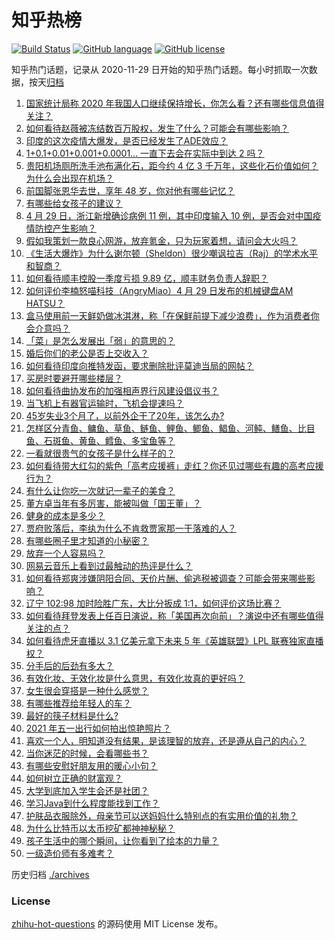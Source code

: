 # 知乎热榜
[![Build Status](https://github.com/ToWeLong/zhihu-hot-questions/workflows/CI/badge.svg)](https://github.com/ToWeLong/zhihu-hot-questions/actions)
[![GitHub language](https://img.shields.io/badge/language-golang-orange.svg)](https://golang.org/)
[![GitHub license](https://img.shields.io/github/license/ToWeLong/zhihu-hot-questions)](https://github.com/ToWeLong/zhihu-hot-questions/blob/main/LICENSE)

知乎热门话题，记录从 2020-11-29 日开始的知乎热门话题。每小时抓取一次数据，按天[归档](./archives)

<!-- BEGIN -->

1. [国家统计局称 2020 年我国人口继续保持增长，你怎么看？还有哪些信息值得关注？](https://www.zhihu.com/question/457140816)
1. [如何看待赵薇被冻结数百万股权，发生了什么？可能会有哪些影响？](https://www.zhihu.com/question/457141906)
1. [印度的这次疫情大爆发，是否已经发生了ADE效应？](https://www.zhihu.com/question/456399195)
1. [1+0.1+0.01+0.001+0.0001... 一直下去会在实际中到达 2 吗？](https://www.zhihu.com/question/444218811)
1. [贵阳机场厕所洗手池布满化石，距今约 4 亿 3 千万年，这些化石价值如何？为什么会出现在机场？](https://www.zhihu.com/question/456986321)
1. [前国脚张恩华去世，享年 48 岁，你对他有哪些记忆？](https://www.zhihu.com/question/457170964)
1. [有哪些给女孩子的建议？](https://www.zhihu.com/question/315676658)
1. [4 月 29 日，浙江新增确诊病例 11 例，其中印度输入 10 例，是否会对中国疫情防控产生影响？](https://www.zhihu.com/question/457100652)
1. [假如我策划一款良心网游，放弃氪金，只为玩家着想，请问会大火吗？](https://www.zhihu.com/question/452046052)
1. [《生活大爆炸》为什么谢尔顿（Sheldon）很少嘲讽拉吉（Raj）的学术水平和智商？](https://www.zhihu.com/question/452782047)
1. [如何看待顺丰控股一季度亏损 9.89 亿，顺丰财务负责人辞职？](https://www.zhihu.com/question/456088079)
1. [如何评价李楠怒喵科技（AngryMiao）4 月 29 日发布的机械键盘AM HATSU？](https://www.zhihu.com/question/457163306)
1. [盒马使用前一天鲜奶做冰淇淋，称「在保鲜前提下减少浪费」，作为消费者你会介意吗？](https://www.zhihu.com/question/456827779)
1. [「菜」是怎么发展出「弱」的意思的？](https://www.zhihu.com/question/454980442)
1. [婚后你们的老公是否上交收入？](https://www.zhihu.com/question/446421532)
1. [如何看待印度向推特发函，要求删除批评莫迪当局的网帖？](https://www.zhihu.com/question/456828756)
1. [买房时要避开哪些楼层？](https://www.zhihu.com/question/447920355)
1. [如何看待曲协发布的加强相声界行风建设倡议书？](https://www.zhihu.com/question/457138970)
1. [当飞机上有器官运输时，飞机会提速吗？](https://www.zhihu.com/question/453406019)
1. [45岁失业3个月了，以前外企干了20年，该怎么办?](https://www.zhihu.com/question/453104891)
1. [怎样区分青鱼、鳙鱼、草鱼、鲢鱼、鲤鱼、鲫鱼、鲳鱼、河鲀、鳝鱼、比目鱼、石斑鱼、黄鱼、鳕鱼、多宝鱼等？](https://www.zhihu.com/question/46703898)
1. [一看就很贵气的女孩子是什么样子的？](https://www.zhihu.com/question/322175199)
1. [如何看待带大红勾的紫色「高考应援裤」走红？你还见过哪些有趣的高考应援行为？](https://www.zhihu.com/question/457036620)
1. [有什么让你吃一次就记一辈子的美食？](https://www.zhihu.com/question/442763529)
1. [董方卓当年有多厉害，能被叫做「国王董」？](https://www.zhihu.com/question/34886516)
1. [健身的成本是多少？](https://www.zhihu.com/question/58355167)
1. [贾府败落后，李纨为什么不肯救贾家那一干落难的人？](https://www.zhihu.com/question/413382261)
1. [有哪些圈子里才知道的小秘密？](https://www.zhihu.com/question/49502870)
1. [放弃一个人容易吗？](https://www.zhihu.com/question/455853199)
1. [网易云音乐上看到过最触动的热评是什么？](https://www.zhihu.com/question/323985794)
1. [如何看待郑爽涉嫌阴阳合同、天价片酬、偷逃税被调查？可能会带来哪些影响？](https://www.zhihu.com/question/457029348)
1. [辽宁 102:98 加时险胜广东，大比分扳成 1:1，如何评价这场比赛？](https://www.zhihu.com/question/457178922)
1. [如何看待拜登发表上任百日演说，称「美国再次向前」？演说中还有哪些值得关注的点？](https://www.zhihu.com/question/457103607)
1. [如何看待虎牙直播以 3.1 亿美元拿下未来 5 年《英雄联盟》LPL 联赛独家直播权？](https://www.zhihu.com/question/457004985)
1. [分手后的后劲有多大？](https://www.zhihu.com/question/440316118)
1. [有效化妆、无效化妆是什么意思，有效化妆真的更好吗？](https://www.zhihu.com/question/445017526)
1. [女生很会穿搭是一种什么感觉？](https://www.zhihu.com/question/316509144)
1. [有哪些推荐给年轻人的车？](https://www.zhihu.com/question/351728964)
1. [最好的筷子材料是什么?](https://www.zhihu.com/question/21549358)
1. [2021 年五一出行如何拍出惊艳照片？](https://www.zhihu.com/question/454814728)
1. [喜欢一个人，明知道没有结果，是该理智的放弃，还是遵从自己的内心？](https://www.zhihu.com/question/453112528)
1. [当你迷茫的时候，会看哪些书？](https://www.zhihu.com/question/454224694)
1. [有哪些安慰好朋友用的暖心小句？](https://www.zhihu.com/question/423693212)
1. [如何树立正确的财富观？](https://www.zhihu.com/question/314627020)
1. [大学到底加入学生会还是社团？](https://www.zhihu.com/question/64631466)
1. [学习Java到什么程度能找到工作？](https://www.zhihu.com/question/453327142)
1. [护肤品衣服除外，母亲节可以送妈妈什么特别点的有实用价值的礼物？](https://www.zhihu.com/question/390982993)
1. [为什么比特币以太币挖矿都神神秘秘？](https://www.zhihu.com/question/456031920)
1. [孩子生活中的哪个瞬间，让你看到了绘本的力量？](https://www.zhihu.com/question/454395334)
1. [一级造价师有多难考？](https://www.zhihu.com/question/408061696)

<!-- END -->

历史归档 [./archives](./archives)


### License
[zhihu-hot-questions](https://github.com/towelong/zhihu-hot-questions) 的源码使用 MIT License 发布。